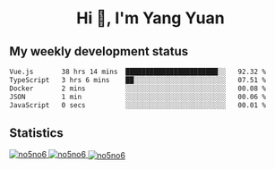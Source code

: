 <h1 align="center">Hi 👋, I'm Yang Yuan</h1>


## My weekly development status
<!--START_SECTION:waka-->

```txt
Vue.js       38 hrs 14 mins  ███████████████████████░░   92.32 %
TypeScript   3 hrs 6 mins    ██░░░░░░░░░░░░░░░░░░░░░░░   07.51 %
Docker       2 mins          ░░░░░░░░░░░░░░░░░░░░░░░░░   00.08 %
JSON         1 min           ░░░░░░░░░░░░░░░░░░░░░░░░░   00.06 %
JavaScript   0 secs          ░░░░░░░░░░░░░░░░░░░░░░░░░   00.01 %
```

<!--END_SECTION:waka-->

## Statistics
<a href="https://github.com/anuraghazra/github-readme-stats">
  <img src="https://github-readme-stats.vercel.app/api/top-langs/?username=no5no6&theme=dracula" alt="no5no6">
</a>
<a href="https://github.com/anuraghazra/github-readme-stats">
  <img src="https://github-readme-stats.vercel.app/api?username=no5no6&show_icons=true&theme=dracula&line_height=40" alt="no5no6">
</a>
<a href="https://github.com/anuraghazra/github-readme-stats">
  <img align="center" src="https://github-readme-streak-stats.herokuapp.com/?user=no5no6&theme=dracula" alt="no5no6" />
</a>